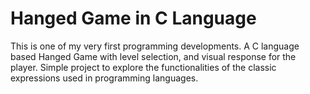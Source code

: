 # Hanged Game in C Language
This is one of my very first programming developments. A C language based Hanged Game with level selection, and visual response for the player.
Simple project to explore the functionalities of the classic expressions used in programming languages.
